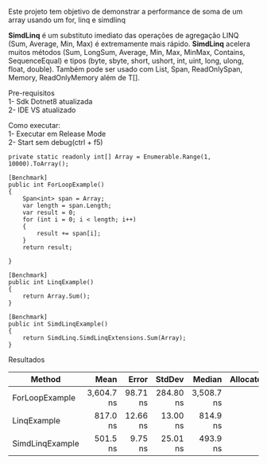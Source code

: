 Este projeto tem objetivo de demonstrar a performance de soma de um array usando um for, linq e simdlinq

**SimdLinq** é um substituto imediato das operações de agregação LINQ (Sum, Average, Min, Max) é extremamente mais rápido. **SimdLinq** acelera muitos métodos (Sum, LongSum, Average, Min, Max, MinMax, Contains, SequenceEqual) e tipos (byte, sbyte, short, ushort, int, uint, long, ulong, float, double). Também pode ser usado com List<T>, Span<T>, ReadOnlySpan<T>, Memory<T>, ReadOnlyMemory<T> além de T[].




Pre-requisitos</br>
1- Sdk Dotnet8 atualizada</br>
2- IDE VS atualizado

Como executar:</br>
1- Executar em Release Mode</br>
2- Start sem debug(ctrl + f5)

```
private static readonly int[] Array = Enumerable.Range(1, 10000).ToArray();

[Benchmark]
public int ForLoopExample()
{
    Span<int> span = Array;
    var length = span.Length;
    var result = 0;
    for (int i = 0; i < length; i++)
    {
        result += span[i];
    }
    return result;

}

[Benchmark]
public int LinqExample()
{
    return Array.Sum();
}

[Benchmark]
public int SimdLinqExample()
{
    return SimdLinq.SimdLinqExtensions.Sum(Array);
}
```


Resultados

| Method          | Mean       | Error    | StdDev    | Median     | Allocated |
|---------------- |-----------:|---------:|----------:|-----------:|----------:|
| ForLoopExample  | 3,604.7 ns | 98.71 ns | 284.80 ns | 3,508.7 ns |         - |
| LinqExample     |   817.0 ns | 12.66 ns |  13.00 ns |   814.9 ns |         - |
| SimdLinqExample |   501.5 ns |  9.75 ns |  25.01 ns |   493.9 ns |         - |
